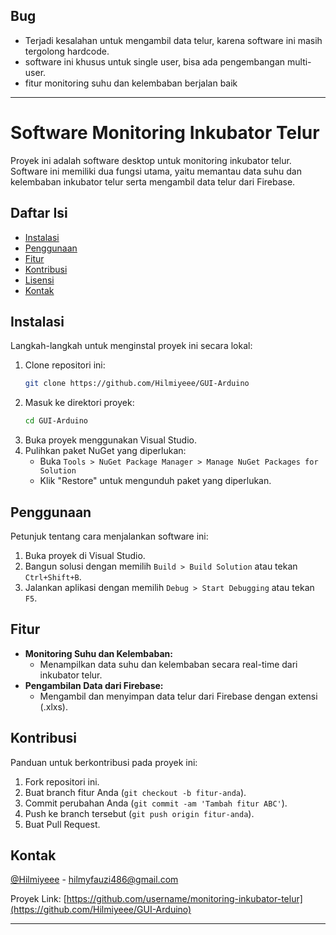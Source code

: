 ## Bug
- Terjadi kesalahan untuk mengambil data telur, karena software ini masih tergolong hardcode.
- software ini khusus untuk single user, bisa ada pengembangan multi-user.
- fitur monitoring suhu dan kelembaban berjalan baik

---

# Software Monitoring Inkubator Telur

Proyek ini adalah software desktop untuk monitoring inkubator telur. Software ini memiliki dua fungsi utama, yaitu memantau data suhu dan kelembaban inkubator telur serta mengambil data telur dari Firebase.

## Daftar Isi

- [Instalasi](#instalasi)
- [Penggunaan](#penggunaan)
- [Fitur](#fitur)
- [Kontribusi](#kontribusi)
- [Lisensi](#lisensi)
- [Kontak](#kontak)

## Instalasi

Langkah-langkah untuk menginstal proyek ini secara lokal:

1. Clone repositori ini:
    ```bash
    git clone https://github.com/Hilmiyeee/GUI-Arduino
    ```
2. Masuk ke direktori proyek:
    ```bash
    cd GUI-Arduino
    ```
3. Buka proyek menggunakan Visual Studio.
4. Pulihkan paket NuGet yang diperlukan:
    - Buka `Tools > NuGet Package Manager > Manage NuGet Packages for Solution`
    - Klik "Restore" untuk mengunduh paket yang diperlukan.

## Penggunaan

Petunjuk tentang cara menjalankan software ini:

1. Buka proyek di Visual Studio.
2. Bangun solusi dengan memilih `Build > Build Solution` atau tekan `Ctrl+Shift+B`.
3. Jalankan aplikasi dengan memilih `Debug > Start Debugging` atau tekan `F5`.

## Fitur

- **Monitoring Suhu dan Kelembaban:**
  - Menampilkan data suhu dan kelembaban secara real-time dari inkubator telur.
- **Pengambilan Data dari Firebase:**
  - Mengambil dan menyimpan data telur dari Firebase dengan extensi (.xlxs).

## Kontribusi

Panduan untuk berkontribusi pada proyek ini:

1. Fork repositori ini.
2. Buat branch fitur Anda (`git checkout -b fitur-anda`).
3. Commit perubahan Anda (`git commit -am 'Tambah fitur ABC'`).
4. Push ke branch tersebut (`git push origin fitur-anda`).
5. Buat Pull Request.


## Kontak

[@Hilmiyeee](https://github.com/Hilmiyeee) - hilmyfauzi486@gmail.com

Proyek Link: [https://github.com/username/monitoring-inkubator-telur](https://github.com/Hilmiyeee/GUI-Arduino)

---


